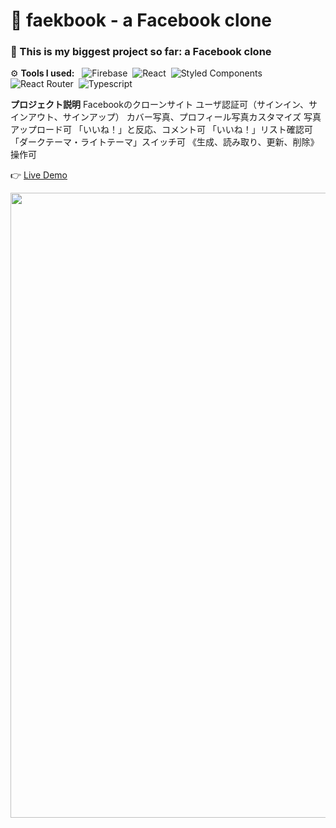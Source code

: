 # 🌱 faekbook - a Facebook clone

### 🤩 This is my biggest project so far: a Facebook clone

⚙️ **Tools I used:** &nbsp;
![Firebase](https://img.shields.io/badge/-Firebase-05122A?style=flat&logo=firebase)&nbsp;
![React](https://img.shields.io/badge/-React-05122A?style=flat&logo=react)&nbsp;
![Styled Components](https://img.shields.io/badge/-Styled%20Components-05122A?style=flat&logo=styled-components)&nbsp;
![React Router](https://img.shields.io/badge/-React%20Router-05122A?style=flat&logo=react-router)&nbsp;
![Typescript](https://img.shields.io/badge/-Typescript-05122A?style=flat&logo=typescript)&nbsp;

**プロジェクト説明**
Facebookのクローンサイト
ユーザ認証可（サインイン、サインアウト、サインアップ）
カバー写真、プロフィール写真カスタマイズ
写真アップロード可
「いいね！」と反応、コメント可
「いいね！」リスト確認可
「ダークテーマ・ライトテーマ」スイッチ可
《生成、読み取り、更新、削除》操作可

👉 [Live Demo](https://thanh-luan-nguyen.github.io/faekbook/)

<img src="https://github.com/thanh-luan-nguyen/thanh-luan-nguyen/blob/main/project_preview_gifs/theOdinProject/faekbook.gif" width=1000/>
